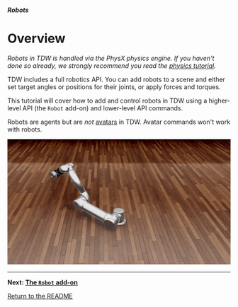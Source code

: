 ##### Robots

# Overview

*Robots in TDW is handled via the PhysX physics engine. If you haven't done so already, we strongly recommend you read the [physics tutorial](../physx/overview.md).*

TDW includes a full robotics API. You can add robots to a scene and either set target angles or positions for their joints, or apply forces and torques.

This tutorial will cover how to add and control robots in TDW using a higher-level API (the `Robot` add-on) and lower-level API commands.

Robots are agents but are *not* [avatars](../core_concepts/avatars.md) in TDW. Avatar commands won't work with robots.

![](images/overview/ur5.gif)

***

**Next: [The `Robot` add-on](robot_add_on.md)**

[Return to the README](../../../README.md)